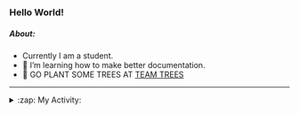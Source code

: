 ### Hello World!

##### About:
- Currently I am a student.
- 🌱 I’m learning how to make better documentation.
- 🌱 GO PLANT SOME TREES AT [TEAM TREES](https://teamtrees.org/)

---
<details>
  <summary>:zap: My Activity:</summary>
  
<!--START_SECTION:waka-->
![Code Time](http://img.shields.io/badge/Code%20Time-1%2C136%20hrs%207%20mins-blue)

**I'm a Night 🦉** 

```text
🌞 Morning                1349 commits        ██░░░░░░░░░░░░░░░░░░░░░░░   09.04 % 
🌆 Daytime                5345 commits        █████████░░░░░░░░░░░░░░░░   35.81 % 
🌃 Evening                4290 commits        ███████░░░░░░░░░░░░░░░░░░   28.74 % 
🌙 Night                  3941 commits        ███████░░░░░░░░░░░░░░░░░░   26.41 % 
```
📅 **I'm Most Productive on Wednesday** 

```text
Monday                   2263 commits        ████░░░░░░░░░░░░░░░░░░░░░   15.16 % 
Tuesday                  1924 commits        ███░░░░░░░░░░░░░░░░░░░░░░   12.89 % 
Wednesday                3462 commits        ██████░░░░░░░░░░░░░░░░░░░   23.20 % 
Thursday                 1823 commits        ███░░░░░░░░░░░░░░░░░░░░░░   12.21 % 
Friday                   1449 commits        ██░░░░░░░░░░░░░░░░░░░░░░░   09.71 % 
Saturday                 1334 commits        ██░░░░░░░░░░░░░░░░░░░░░░░   08.94 % 
Sunday                   2670 commits        ████░░░░░░░░░░░░░░░░░░░░░   17.89 % 
```


📊 **This Week I Spent My Time On** 

```text
🔥 Editors: 
VS Code                  20 mins             █████████████████████████   100.00 % 

🐱‍💻 Projects: 
CSF22                    20 mins             ████████████████████████░   96.79 % 
praise                   0 secs              █░░░░░░░░░░░░░░░░░░░░░░░░   03.21 % 
```


 Last Updated on 20/06/2023 14:07:41 UTC
<!--END_SECTION:waka-->
</details>
